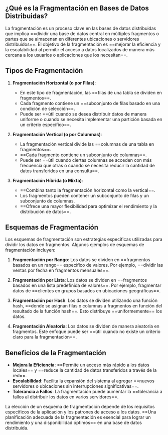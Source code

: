 ## ¿Qué es la Fragmentación en Bases de Datos Distribuidas?

La fragmentación es un proceso clave en las bases de datos distribuidas que implica ==dividir una base de datos central en múltiples fragmentos o partes que se almacenan en diferentes ubicaciones o servidores distribuidos==. El objetivo de la fragmentación es ==mejorar la eficiencia y la escalabilidad al permitir el acceso a datos localizados de manera más cercana a los usuarios o aplicaciones que los necesitan==.

## Tipos de Fragmentación

1. **Fragmentación Horizontal (o por Filas)**:
   - En este tipo de fragmentación, las ==filas de una tabla se dividen en fragmentos==.
   - Cada fragmento contiene un ==subconjunto de filas basado en una condición de selección==.
   - Puede ser ==útil cuando se desea distribuir datos de manera uniforme o cuando se necesita implementar una partición basada en un criterio específico==.

2. **Fragmentación Vertical (o por Columnas)**:
   - La fragmentación vertical divide las ==columnas de una tabla en fragmentos==.
   - ==Cada fragmento contiene un subconjunto de columnas==.
   - Puede ser ==útil cuando ciertas columnas se acceden con más frecuencia que otras o cuando se necesita reducir la cantidad de datos transferidos en una consulta==.

3. **Fragmentación Híbrida (o Mixta)**:
   - ==Combina tanto la fragmentación horizontal como la vertical==.
   - Los fragmentos pueden contener un subconjunto de filas y un subconjunto de columnas.
   - ==Ofrece una mayor flexibilidad para optimizar el rendimiento y la distribución de datos==.

## Esquemas de Fragmentación

Los esquemas de fragmentación son estrategias específicas utilizadas para dividir los datos en fragmentos. Algunos ejemplos de esquemas de fragmentación incluyen:

1. **Fragmentación por Rango**: Los datos se dividen en ==fragmentos basados en un rango== específico de valores. Por ejemplo, ==dividir las ventas por fecha en fragmentos mensuales==.

2. **Fragmentación por Lista**: Los datos se dividen en ==fragmentos basados en una lista predefinida de valores==. Por ejemplo, fragmentar datos de ==clientes en grupos basados en ubicaciones geográficas==.

3. **Fragmentación por Hash**: Los datos se dividen utilizando una función hash, ==donde se asignan filas o columnas a fragmentos en función del resultado de la función hash==. Esto distribuye ==uniformemente== los datos.

4. **Fragmentación Aleatoria**: Los datos se dividen de manera aleatoria en fragmentos. Este enfoque puede ser ==útil cuando no existe un criterio claro para la fragmentación==.

## Beneficios de la Fragmentación

- **Mejora la Eficiencia**: ==Permite un acceso más rápido a los datos locales== y ==reduce la cantidad de datos transferidos a través de la red==.
- **Escalabilidad**: Facilita la expansión del sistema al agregar ==nuevos servidores o ubicaciones sin interrupciones significativas==.
- **Tolerancia a Fallos**: La fragmentación puede aumentar la ==tolerancia a fallos al distribuir los datos en varios servidores==.

La elección de un esquema de fragmentación depende de los requisitos específicos de la aplicación y los patrones de acceso a los datos. ==Una planificación adecuada de la fragmentación es esencial para lograr un rendimiento y una disponibilidad óptimos== en una base de datos distribuida.